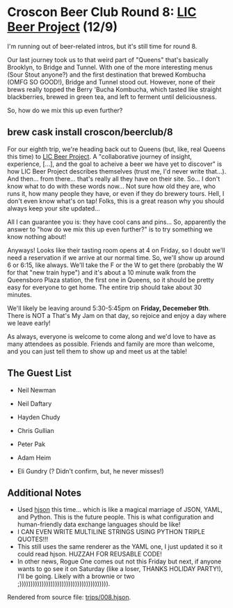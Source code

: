 # Croscon Beer Club Round 8: [LIC Beer Project](http://licbeerproject.com/) (12/9)

I'm running out of beer-related intros, but it's still time for round 8.

Our last journey took us to that weird part of "Queens" that's
basically Brooklyn, to Bridge and Tunnel. With one of the more
interesting menus (Sour Stout anyone?) and the first destination that brewed
Kombucha (OMFG SO GOOD!), Bridge and Tunnel stood out. However, none of
their brews really topped the Berry 'Bucha Kombucha, which tasted like
straight blackberries, brewed in green tea, and left to ferment until
deliciousness.

So, how do we mix this up even further?

## brew cask install croscon/beerclub/8

For our eighth trip, we're heading back out to Queens (but, like, real
Queens this time) to [LIC Beer Project](http://licbeerproject.com/).
A "collaborative journey of insight, experience, [...], and the goal to
acheive a beer we have yet to discover" is how LIC Beer Project
describes themselves (trust me, I'd never write that...). And then...
from there... that's really all they have on their site. So... I don't
know what to do with these words now... Not sure how old they are, who
runs it, how many people they have, or even if they do brewery tours.
Hell, I don't even know what's on tap! Folks, this is a great reason
why you should always keep your site updated...

All I can guarantee you is: they have cool cans and pins... So,
apparently the answer to "how do we mix this up even further?" is to
try something we know nothing about!

Anyways! Looks like their tasting room opens at 4 on Friday, so I doubt
we'll need a reservation if we arrive at our normal time. So, we'll
show up around 6 or 6:15, like always. We'll take the F or the W to get
there (probably the W for that "new train hype") and it's about a 10
minute walk from the Queensboro Plaza station, the first one in Queens,
so it should be pretty easy for everyone to get home. The entire trip
should take about 30 minutes.

We'll likely be leaving around 5:30-5:45pm on **Friday, Decemeber
9th**. There is NOT a That's My Jam on that day, so rejoice and enjoy
a day where we leave early!

As always, everyone is welcome to come along and we'd love to have as
many attendees as possible. Friends and family are more than welcome,
and you can just tell them to show up and meet us at the table!

## The Guest List


* Neil Newman

* Neil Daftary

* Hayden Chudy

* Chris Gullian

* Peter Pak

* Adam Heim

* Eli Gundry (? Didn't confirm, but, he never misses!)

## Additional Notes

- Used [hjson](https://hjson.org/) this time... which is like a magical
  marriage of JSON, YAML, and Python. This is the future people. This
  is what configuration and human-friendly data exchange languages
  should be like!
- I CAN EVEN WRITE MULTILINE STRINGS USING PYTHON TRIPLE QUOTES!!!
- This still uses the same renderer as the YAML one, I just updated it
  so it could read hjson. HUZZAH FOR REUSABLE CODE!
- In other news, Rogue One comes out not this Friday but next, if
  anyone wants to go see it on Saturday (like a loser, THANKS HOLIDAY
  PARTY!), I'll be going. Likely with a brownie or two
  ;)))))))))))))))))))))))))))))))))))))))).

Rendered from source file: [trips/008.hjson](/trips/008.hjson).